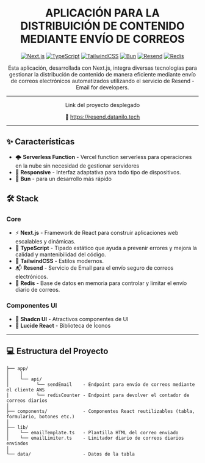 <div align="center">

# APLICACIÓN PARA LA DISTRIBUICIÓN DE CONTENIDO MEDIANTE ENVÍO DE CORREOS

[![Next.js](https://img.shields.io/badge/Next.js-15-black?style=for-the-badge&logo=next.js)](https://nextjs.org/)
[![TypeScript](https://img.shields.io/badge/TypeScript-5.0-blue?style=for-the-badge&logo=typescript)](https://www.typescriptlang.org/)
[![TailwindCSS](https://img.shields.io/badge/TailwindCSS-4.0-38B2AC?style=for-the-badge&logo=tailwind-css)](https://tailwindcss.com/)
[![Bun](https://img.shields.io/badge/Bun-1.0-f9f1e1?style=for-the-badge&logo=bun)](https://bun.sh/)
[![Resend](https://img.shields.io/badge/Resend-EMAIL-000000?style=for-the-badge&logo=resend)](https://resend.com/)
[![Redis](https://img.shields.io/badge/Redis-Enabled-DC382D?style=for-the-badge&logo=redis)](https://redis.io/)


Esta aplicación, desarrollada con Next.js, integra diversas tecnologías para gestionar la distribución de contenido de manera eficiente mediante envío de correos electrónicos automatizados utilizando el servicio de Resend - Email for
developers.

---
  Link del proyecto desplegado

  🔗 <https://resend.datanilo.tech>
</div>

-----



## ✨ Características

- 🌩️ **Serverless Function** - Vercel function serverless para operaciones en la nube sin necesidad de gestionar servidores
- 📱 **Responsive** - Interfaz adaptativa para todo tipo de dispositivos.
- 🐇 **Bun** - para un desarrollo más rápido

  

## 🛠️ Stack

### Core

- ⚡ **Next.js** - Framework de React para construir aplicaciones web escalables y dinámicas.
- 📘 **TypeScript** - Tipado estático que ayuda a prevenir errores y mejora la calidad y mantenibilidad del código.
- 🎨 **TailwindCSS** - Estilos modernos.
- 📬 **Resend** - Servicio de Email para el envío seguro de correos electrónicos.
- 💾 **Redis** - Base de datos en memoria para controlar y limitar el envío diario de correos.

### Componentes UI

- 💅 **Shadcn UI** - Atractivos componentes de UI
- 📱 **Lucide React** - Biblioteca de Íconos


----


## 💻 Estructura del Proyecto

  ```
  ├── app/
  │    │
  │    └── api/               
  │          └── sendEmail    - Endpoint para envío de correos mediante el cliente AWS
  │          └── redisCounter - Endpoint para devolver el contador de correos diarios
  │
  ├── components/             - Componentes React reutilizables (tabla, formulario, botones etc.)
  │
  ├── lib/                    
  │    └── emailTemplate.ts   - Plantilla HTML del correo enviado
  │    └── emailLimiter.ts    - Limitador diario de correos diarios enviados
  │
  └── data/                   - Datos de la tabla
  
  ```
